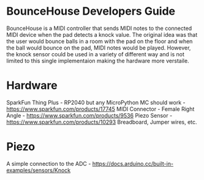 # BounceHouse Developers Guide
BounceHouse is a MIDI controller that sends MIDI notes to the connected MIDI device when the pad detects a knock value.  The original idea was that the user would bounce balls in a room with the pad on the floor and when the ball would bounce on the pad, MIDI notes would be played.  However, the knock sensor could be used in a variety of different way and is not limited to this single implementaion making the hardware more verstaile.

# Hardware
SparkFun Thing Plus - RP2040 but any MicroPython MC should work - https://www.sparkfun.com/products/17745
MIDI Connector - Female Right Angle - https://www.sparkfun.com/products/9536
Piezo Sensor - https://www.sparkfun.com/products/10293
Breadboard, Jumper wires, etc.

# Piezo
A simple connection to the ADC - https://docs.arduino.cc/built-in-examples/sensors/Knock







